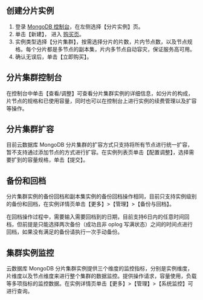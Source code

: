 ## 创建分片实例
1. 登录 [MongoDB 控制台](https://console.cloud.tencent.com/mongodb)，在左侧选择【分片实例】页。
2. 单击【新建】， 进入 [购买页](https://buy.cloud.tencent.com/mongodb?clusterType=1)。
3. 实例类型选择【分片集群】，按需选择分片的片数，片内节点数，以及节点规格。每个分片都是多节点的副本集，片内多节点自动容灾，保证服务高可用。
4. 确认无误后，单击【立即购买】。

## 分片集群控制台
在控制台中单击【查看/调整】可查看分片集群实例的详细信息，如分片的构成，片节点的规格和已使用容量，同时也可以在控制台上进行实例的续费管理以及扩容等操作。

## 分片集群扩容
目前云数据库 MongoDB 分片集群的扩容方式只支持将所有节点进行统一扩容，暂不支持通过添加节点的方式进行扩容。在实例列表页单击【配置调整】，选择需要扩到的容量规格，单击【提交】。

## 备份和回档
分片集群实例的备份回档和副本集实例的备份回档操作相同，目前只支持实例级别的备份和回档，在实例详情页单击【更多】>【管理】>【备份与回档】。

在回档操作过程中，需要输入需要回档到的日期，目前支持6日内的任意时间回档，但前提是只能选择两次备份（成功且非 oplog 写满状态）之间的时间点进行回档，如果没有满足的备份请执行一次手动备份。


## 集群实例监控
云数据库 MongoDB 分片集群实例提供三个维度的监控指标，分别是实例维度，片维度以及节点维度来进行整个集群的数据监控。提供操作请求，容量使用，负载等多项指标的监控数据。在实例详情页单击【更多】>【管理】>【系统监控】可进行查询。
